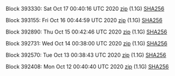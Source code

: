 Block 393330: Sat Oct 17 00:40:16 UTC 2020 [zip](https://dash-bootstrap.ams3.digitaloceanspaces.com/testnet/2020-10-17/bootstrap.dat.zip) (1.1G) [SHA256](https://dash-bootstrap.ams3.digitaloceanspaces.com/testnet/2020-10-17/sha256.txt)

Block 393155: Fri Oct 16 00:44:59 UTC 2020 [zip](https://dash-bootstrap.ams3.digitaloceanspaces.com/testnet/2020-10-16/bootstrap.dat.zip) (1.1G) [SHA256](https://dash-bootstrap.ams3.digitaloceanspaces.com/testnet/2020-10-16/sha256.txt)

Block 392890: Thu Oct 15 00:42:46 UTC 2020 [zip](https://dash-bootstrap.ams3.digitaloceanspaces.com/testnet/2020-10-15/bootstrap.dat.zip) (1.1G) [SHA256](https://dash-bootstrap.ams3.digitaloceanspaces.com/testnet/2020-10-15/sha256.txt)

Block 392731: Wed Oct 14 00:38:00 UTC 2020 [zip](https://dash-bootstrap.ams3.digitaloceanspaces.com/testnet/2020-10-14/bootstrap.dat.zip) (1.1G) [SHA256](https://dash-bootstrap.ams3.digitaloceanspaces.com/testnet/2020-10-14/sha256.txt)

Block 392570: Tue Oct 13 00:38:43 UTC 2020 [zip](https://dash-bootstrap.ams3.digitaloceanspaces.com/testnet/2020-10-13/bootstrap.dat.zip) (1.1G) [SHA256](https://dash-bootstrap.ams3.digitaloceanspaces.com/testnet/2020-10-13/sha256.txt)

Block 392408: Mon Oct 12 00:40:40 UTC 2020 [zip](https://dash-bootstrap.ams3.digitaloceanspaces.com/testnet/2020-10-12/bootstrap.dat.zip) (1.1G) [SHA256](https://dash-bootstrap.ams3.digitaloceanspaces.com/testnet/2020-10-12/sha256.txt)
